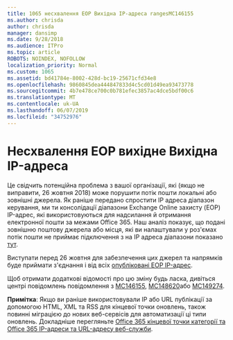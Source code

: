 ```yaml
---
title: 1065 несхвалення EOP Вихідна IP-адреса rangesMC146155
ms.author: chrisda
author: chrisda
manager: dansimp
ms.date: 9/28/2018
ms.audience: ITPro
ms.topic: article
ROBOTS: NOINDEX, NOFOLLOW
localization_priority: Normal
ms.custom: 1065
ms.assetid: bd41784e-8002-428d-bc19-25671cfd34e8
ms.openlocfilehash: 9860845dea444847833d4c5cd01d49ea93473778
ms.sourcegitcommit: 4b7e478ce700c0b781efec3857ac4dce5bdf00c6
ms.translationtype: MT
ms.contentlocale: uk-UA
ms.lasthandoff: 06/07/2019
ms.locfileid: "34752976"
---
```

# <a name="deprecation-of-eop-outbound-ip-address-ranges"></a>Несхвалення EOP вихідне Вихідна IP-адреса

Це свідчить потенційна проблема з вашої організації, які (якщо не виправити, 26 жовтня 2018) може порушити потік пошти локальні або зовнішні джерела. Як раніше передано спростити IP адреса діапазон керування, ми ти консолідації діапазони Exchange Online захисту (EOP) IP-адрес, які використовуються для надсилання й отримання електронної пошти за межами Office 365. Наш аналіз показує, що подані зовнішню поштову джерела або місця, які ви налаштували у роз'ємах потік пошти не приймає підключення з на IP адреса діапазони показано [тут](https://docs.microsoft.com/office365/SecurityCompliance/eop/exchange-online-protection-ip-addresses).

Виступати перед 26 жовтня для забезпечення цих джерел та напрямків буде приймати з'єднання і від всіх [опубліковані EOP IP-адрес](https://docs.microsoft.com/office365/SecurityCompliance/eop/exchange-online-protection-ip-addresses).

Щоб отримати додаткові відомості про цю зміну будь ласка, дивіться центрі повідомлень повідомлення з [MC146155](https://portal.office.com/AdminPortal/home?switchtomodern=true#/MessageCenter?id=MC146155), [MC148620](https://portal.office.com/AdminPortal/home?switchtomodern=true#/MessageCenter?id=MC148620)або [MC149274](https://portal.office.com/AdminPortal/home?switchtomodern=true#/MessageCenter?id=MC149274).

**Примітка**: Якщо ви раніше використовували IP або URL публікації за допомогою HTML, XML та RSS для кінцевої точки оновлень, також повинні міграцією до нових веб-сервісів для автоматизації ці типи оновлень. Докладніше перегляньте [Office 365 кінцевої точки категорії та Office 365 IP-адреси та URL-адресу веб-служби](https://techcommunity.microsoft.com/t5/Office-365-Blog/Announcing-Office-365-endpoint-categories-and-Office-365-IP/ba-p/177638).
